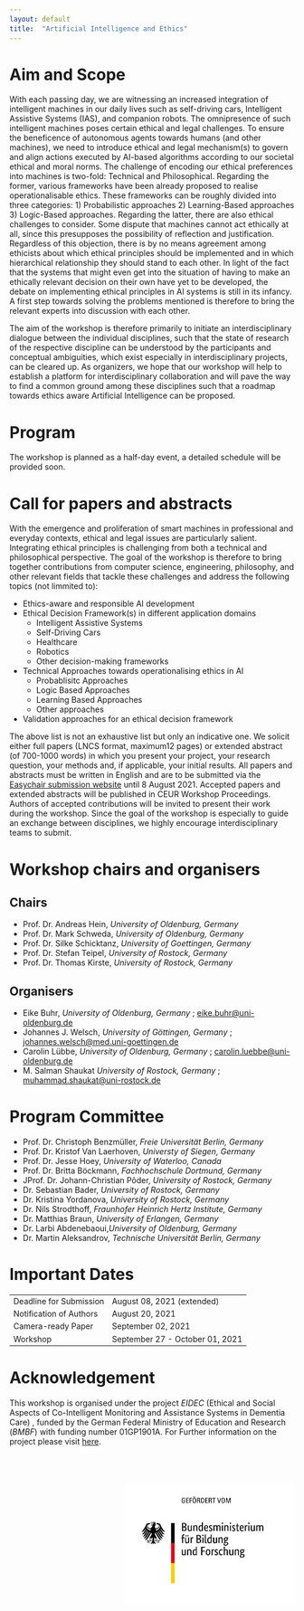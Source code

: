 ```yaml
---
layout: default
title:  "Artificial Intelligence and Ethics"
---
```


# Aim and Scope

With each passing day, we are witnessing an increased integration of intelligent machines in our daily lives such as self-driving cars, Intelligent Assistive Systems (IAS), and companion robots. The omnipresence of such intelligent machines poses certain ethical and legal challenges. To ensure the beneficence of autonomous agents towards humans (and other machines), we need to introduce ethical and legal mechanism(s) to govern and align actions executed by AI-based algorithms according to our societal ethical and moral norms. The challenge of encoding our ethical preferences into machines is two-fold: Technical and Philosophical. Regarding the former, various frameworks have been already proposed to realise operationalisable ethics. These frameworks can be roughly divided into three categories: 1) Probabilistic approaches 2) Learning-Based approaches 3) Logic-Based approaches. Regarding the latter, there are also ethical challenges to consider. Some dispute that machines cannot act ethically at all, since this presupposes the possibility of reflection and justification. Regardless of this objection, there is by no means agreement among ethicists about which ethical principles should be implemented and in which hierarchical relationship they should stand to each other. In light of the fact that the systems that might even get into the situation of having to make an ethically relevant decision on their own have yet to be developed, the debate on implementing ethical principles in AI systems is still in its infancy. A first step towards solving the problems mentioned is therefore to bring the relevant experts into discussion with each other.

The aim of the workshop is therefore primarily to initiate an interdisciplinary dialogue between the individual disciplines, such that the state of research of the respective discipline can be understood by the participants and conceptual ambiguities, which exist especially in interdisciplinary projects, can be cleared up. As organizers, we hope that our workshop will help to establish a platform for interdisciplinary collaboration and will pave the way to find a common ground among these disciplines such that a roadmap towards ethics aware Artificial Intelligence can be proposed.


# Program
<a name="Program"></a>
The workshop is planned as a half-day event, a detailed schedule will be provided soon.

# Call for papers and abstracts

With the emergence and proliferation of smart machines in professional and everyday contexts, ethical and legal issues are particularly salient. Integrating ethical principles is challenging from both a technical and philosophical perspective. The goal of the workshop is therefore to bring together contributions from computer science, engineering, philosophy, and other relevant fields that tackle these challenges and address the following topics (not limmited to):

- Ethics-aware and responsible AI development
- Ethical Decision Framework(s) in different application domains
	- Intelligent Assistive Systems
	- Self-Driving Cars
	- Healthcare
	- Robotics
	- Other decision-making frameworks
- Technical Approaches towards operationalising ethics in AI
	- Probablisitc Approaches
	- Logic Based Approaches
	- Learning Based Approaches
	- Other approaches
- Validation approaches for an ethical decision framework

The above list is not an exhaustive list but only an indicative one. We solicit either full papers (LNCS format, maximum12 pages) or extended abstract (of 700-1000 words) in which you present your project, your research question, your methods and, if applicable, your initial results. All papers and abstracts must be written in English and are to be submitted via the [Easychair submission website](https://www.easychair.org/my/conference?conf=aithics2021) until 8 August 2021. Accepted papers and extended abstracts will be published in CEUR Workshop Proceedings. Authors of accepted contributions will be invited to present their work during the workshop. Since the goal of the workshop is especially to guide an exchange between disciplines, we highly encourage interdisciplinary teams to submit.

 

# Workshop chairs and organisers
## Chairs

- Prof. Dr. Andreas Hein, *University of Oldenburg, Germany*
- Prof. Dr. Mark Schweda, *University of Oldenburg, Germany*
- Prof. Dr. Silke Schicktanz, *University of Goettingen, Germany*
- Prof. Dr. Stefan Teipel, *University of Rostock, Germany*
- Prof. Dr. Thomas Kirste, *University of Rostock, Germany*

## Organisers
- Eike Buhr, *University of Oldenburg, Germany*  ; [eike.buhr@uni-oldenburg.de](mailto:eike.buhr@uni-oldenburg.de)
- Johannes J. Welsch, *University of Göttingen, Germany*  ; [johannes.welsch@med.uni-goettingen.de](mailto:johannes.welsch@med.uni-goettingen.de)
- Carolin Lübbe, *University of Oldenburg, Germany* ; [carolin.luebbe@uni-oldenburg.de](mailto:carolin.luebbe@uni-oldenburg.de)
- M. Salman Shaukat *University of Rostock, Germany* ; [muhammad.shaukat@uni-rostock.de](mailto:muhammad.shaukat@uni-rostock.de)

# Program Committee
- Prof. Dr. Christoph Benzmüller, *Freie Universität Berlin, Germany*
- Prof. Dr. Kristof Van Laerhoven, *Universty of Siegen, Germany*
- Prof. Dr. Jesse Hoey, *University of Waterloo, Canada*
- Prof. Dr. Britta Böckmann, *Fachhochschule Dortmund, Germany*
- JProf. Dr. Johann-Christian Põder, *University of Rostock, Germany*
- Dr. Sebastian Bader, *University of Rostock, Germany*
- Dr. Kristina Yordanova, *University of Rostock, Germany*
- Dr. Nils Strodthoff, *Fraunhofer Heinrich Hertz Institute, Germany*
- Dr. Matthias Braun, *University of Erlangen, Germany*
- Dr. Larbi Abdenebaoui,*University of Oldenburg, Germany*
- Dr. Martin Aleksandrov, *Technische Universität Berlin, Germany*

<h1>Important Dates</h1>

<table style="width:100%">
  
  <tr>
    <td>Deadline for Submission</td>
    <td>August 08, 2021 (extended)</td>
  </tr>
  <tr>
    <td>Notification of Authors</td>
    <td>August 20, 2021</td>
  </tr>
  <tr>
    <td>Camera-ready Paper</td>
    <td>September 02, 2021</td>
  </tr>
  <tr>
    <td>Workshop</td>
    <td>September 27 - October 01, 2021</td>
  </tr>
</table>

# Acknowledgement
This workshop is organised under the project *EIDEC* (Ethical and Social Aspects of Co-Intelligent Monitoring and Assistance Systems in Dementia Care) , funded by the German Federal Ministry of Education and Research (*BMBF*) with funding number 01GP1901A. For Further information on the project please visit [here](http://demenz-assistenz.de/HOME/).
<br/>
<br/>
<br/>
<br/>

<img style= "float: right" src="BMBF_gef”rdert vom_deutsch.jpg" alt="BMBF" width="300"/>


